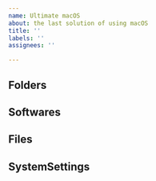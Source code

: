 ```yaml
---
name: Ultimate macOS
about: the last solution of using macOS
title: ''
labels: ''
assignees: ''

---
```


## Folders

## Softwares

## Files

## SystemSettings
